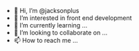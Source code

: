 - 👋 Hi, I’m @jacksonplus
- 👀 I’m interested in front end development
- 🌱 I’m currently learning ...
- 💞️ I’m looking to collaborate on ...
- 📫 How to reach me ...

<!---
jacksonplus/jacksonplus is a ✨ special ✨ repository because its `README.md` (this file) appears on your GitHub profile.
You can click the Preview link to take a look at your changes.
--->
